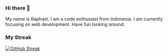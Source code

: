 ### Hi there 👋

My name is Raphael, I am a code enthusiast from Indonesia.
I am currently focusing on web development.
Have fun looking around.

### My Streak
[![GitHub Streak](https://github-readme-streak-stats.herokuapp.com?user=raphaeldanu&theme=neon-dark&date_format=M%20j%5B%2C%20Y%5D)](https://git.io/streak-stats)
<!--
**raphaeldanu/raphaeldanu** is a ✨ _special_ ✨ repository because its `README.md` (this file) appears on your GitHub profile.

Here are some ideas to get you started:

- 🔭 I’m currently working on ...
- 🌱 I’m currently learning ...
- 👯 I’m looking to collaborate on ...
- 🤔 I’m looking for help with ...
- 💬 Ask me about ...
- 📫 How to reach me: ...
- 😄 Pronouns: ...
- ⚡ Fun fact: ...
-->
